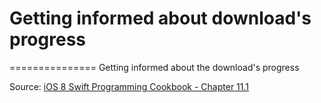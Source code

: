 # Getting informed about download's progress
===============
Getting informed about the download's progress


Source: [iOS 8 Swift Programming Cookbook - Chapter 11.1](http://goo.gl/pvRtI8)
